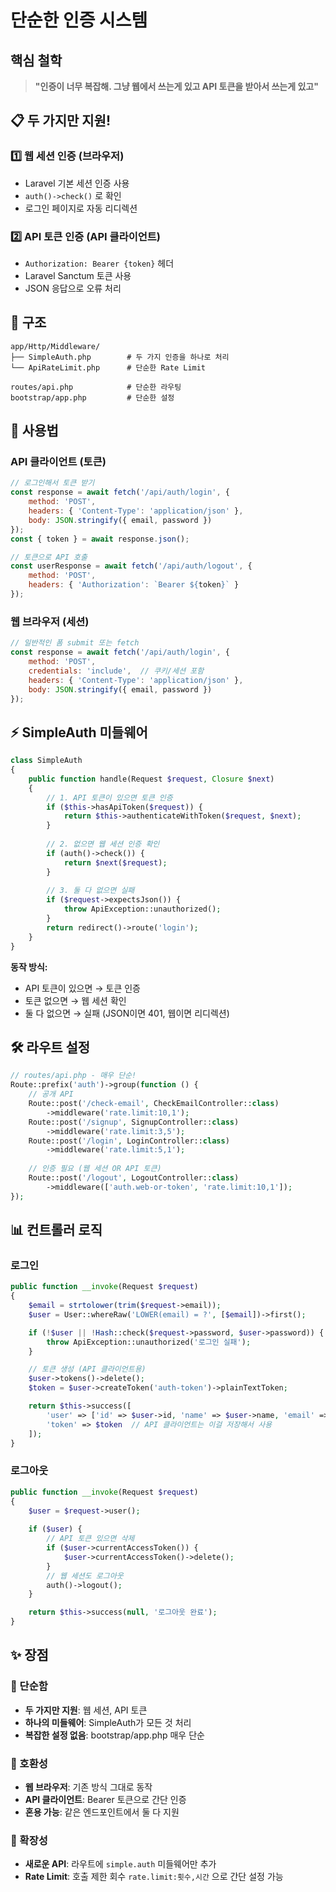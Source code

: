 # 단순한 인증 시스템

## 핵심 철학
> **"인증이 너무 복잡해. 그냥 웹에서 쓰는게 있고 API 토큰을 받아서 쓰는게 있고"**

## 📋 두 가지만 지원!

### 1️⃣ 웹 세션 인증 (브라우저)
- Laravel 기본 세션 인증 사용
- `auth()->check()` 로 확인
- 로그인 페이지로 자동 리디렉션

### 2️⃣ API 토큰 인증 (API 클라이언트)
- `Authorization: Bearer {token}` 헤더
- Laravel Sanctum 토큰 사용
- JSON 응답으로 오류 처리

## 🔧 구조

```
app/Http/Middleware/
├── SimpleAuth.php        # 두 가지 인증을 하나로 처리
└── ApiRateLimit.php      # 단순한 Rate Limit

routes/api.php            # 단순한 라우팅
bootstrap/app.php         # 단순한 설정
```

## 🚀 사용법

### API 클라이언트 (토큰)
```javascript
// 로그인해서 토큰 받기
const response = await fetch('/api/auth/login', {
    method: 'POST',
    headers: { 'Content-Type': 'application/json' },
    body: JSON.stringify({ email, password })
});
const { token } = await response.json();

// 토큰으로 API 호출
const userResponse = await fetch('/api/auth/logout', {
    method: 'POST',
    headers: { 'Authorization': `Bearer ${token}` }
});
```

### 웹 브라우저 (세션)
```javascript
// 일반적인 폼 submit 또는 fetch
const response = await fetch('/api/auth/login', {
    method: 'POST',
    credentials: 'include',  // 쿠키/세션 포함
    headers: { 'Content-Type': 'application/json' },
    body: JSON.stringify({ email, password })
});
```

## ⚡ SimpleAuth 미들웨어

```php
class SimpleAuth
{
    public function handle(Request $request, Closure $next)
    {
        // 1. API 토큰이 있으면 토큰 인증
        if ($this->hasApiToken($request)) {
            return $this->authenticateWithToken($request, $next);
        }
        
        // 2. 없으면 웹 세션 인증 확인
        if (auth()->check()) {
            return $next($request);
        }
        
        // 3. 둘 다 없으면 실패
        if ($request->expectsJson()) {
            throw ApiException::unauthorized();
        }
        return redirect()->route('login');
    }
}
```

**동작 방식:**
- API 토큰이 있으면 → 토큰 인증
- 토큰 없으면 → 웹 세션 확인
- 둘 다 없으면 → 실패 (JSON이면 401, 웹이면 리디렉션)

## 🛠️ 라우트 설정

```php
// routes/api.php - 매우 단순!
Route::prefix('auth')->group(function () {
    // 공개 API
    Route::post('/check-email', CheckEmailController::class)
        ->middleware('rate.limit:10,1');
    Route::post('/signup', SignupController::class)
        ->middleware('rate.limit:3,5');
    Route::post('/login', LoginController::class)
        ->middleware('rate.limit:5,1');
    
    // 인증 필요 (웹 세션 OR API 토큰)
    Route::post('/logout', LogoutController::class)
        ->middleware(['auth.web-or-token', 'rate.limit:10,1']);
});
```

## 📊 컨트롤러 로직

### 로그인
```php
public function __invoke(Request $request)
{
    $email = strtolower(trim($request->email));
    $user = User::whereRaw('LOWER(email) = ?', [$email])->first();

    if (!$user || !Hash::check($request->password, $user->password)) {
        throw ApiException::unauthorized('로그인 실패');
    }

    // 토큰 생성 (API 클라이언트용)
    $user->tokens()->delete();
    $token = $user->createToken('auth-token')->plainTextToken;

    return $this->success([
        'user' => ['id' => $user->id, 'name' => $user->name, 'email' => $user->email],
        'token' => $token  // API 클라이언트는 이걸 저장해서 사용
    ]);
}
```

### 로그아웃
```php
public function __invoke(Request $request)
{
    $user = $request->user();
    
    if ($user) {
        // API 토큰 있으면 삭제
        if ($user->currentAccessToken()) {
            $user->currentAccessToken()->delete();
        }
        // 웹 세션도 로그아웃
        auth()->logout();
    }

    return $this->success(null, '로그아웃 완료');
}
```

## ✨ 장점

### 🎯 단순함
- **두 가지만 지원**: 웹 세션, API 토큰
- **하나의 미들웨어**: SimpleAuth가 모든 것 처리
- **복잡한 설정 없음**: bootstrap/app.php 매우 단순

### 🔄 호환성
- **웹 브라우저**: 기존 방식 그대로 동작
- **API 클라이언트**: Bearer 토큰으로 간단 인증
- **혼용 가능**: 같은 엔드포인트에서 둘 다 지원

### 🚀 확장성
- **새로운 API**: 라우트에 `simple.auth` 미들웨어만 추가
- **Rate Limit**: 호출 제한 회수 `rate.limit:횟수,시간` 으로 간단 설정 가능
